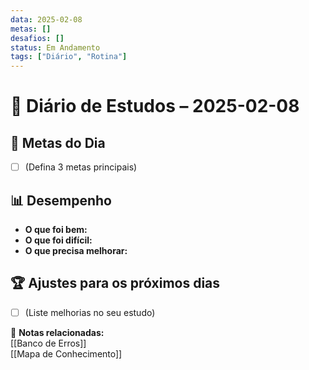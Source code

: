 ```yaml
---
data: 2025-02-08
metas: []
desafios: []
status: Em Andamento
tags: ["Diário", "Rotina"]
---
```

# 📅 Diário de Estudos – 2025-02-08

## 🎯 Metas do Dia
- [ ] (Defina 3 metas principais)

## 📊 Desempenho
- **O que foi bem:**  
- **O que foi difícil:**  
- **O que precisa melhorar:**  

## 🏆 Ajustes para os próximos dias
- [ ] (Liste melhorias no seu estudo)  

🔗 **Notas relacionadas:**  
[[Banco de Erros]]  
[[Mapa de Conhecimento]]  

